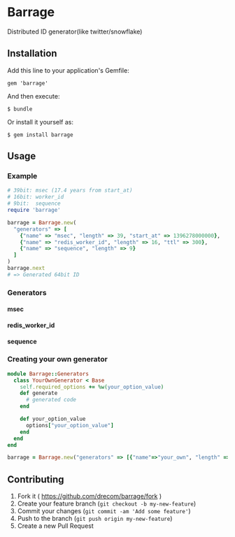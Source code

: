 # Barrage

Distributed ID generator(like twitter/snowflake)

## Installation

Add this line to your application's Gemfile:

    gem 'barrage'

And then execute:

    $ bundle

Or install it yourself as:

    $ gem install barrage

## Usage

### Example

```ruby
# 39bit: msec (17.4 years from start_at)
# 16bit: worker_id
# 9bit:  sequence
require 'barrage'

barrage = Barrage.new(
  "generators" => [
    {"name" => "msec", "length" => 39, "start_at" => 1396278000000},
    {"name" => "redis_worker_id", "length" => 16, "ttl" => 300},
    {"name" => "sequence", "length" => 9}
  ]
)
barrage.next
# => Generated 64bit ID
```

### Generators

#### msec
#### redis_worker_id
#### sequence

### Creating your own generator

```ruby
module Barrage::Generators
  class YourOwnGenerator < Base
    self.required_options += %w(your_option_value)
    def generate
      # generated code
    end

    def your_option_value
      options["your_option_value"]
    end
  end
end

barrage = Barrage.new("generators" => [{"name"=>"your_own", "length" => 8, "your_option_value"=>"xxx"}])
```

## Contributing

1. Fork it ( https://github.com/drecom/barrage/fork )
2. Create your feature branch (`git checkout -b my-new-feature`)
3. Commit your changes (`git commit -am 'Add some feature'`)
4. Push to the branch (`git push origin my-new-feature`)
5. Create a new Pull Request
